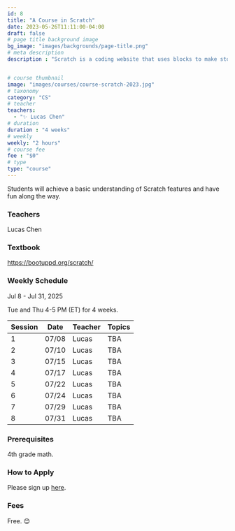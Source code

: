 ```yaml
---
id: 8
title: "A Course in Scratch"
date: 2023-05-26T11:11:00-04:00
draft: false
# page title background image
bg_image: "images/backgrounds/page-title.png"
# meta description
description : "Scratch is a coding website that uses blocks to make stories, games, and animations. This lightning course is meant for 5th-7th graders who want to learn coding. Students will achieve a basic understanding of Scratch features and have fun along the way."


# course thumbnail
image: "images/courses/course-scratch-2023.jpg"
# taxonomy
category: "CS"
# teacher
teachers:
  - "✨ Lucas Chen"
# duration
duration : "4 weeks"
# weekly
weekly: "2 hours"
# course fee
fee : "$0"
# type
type: "course"
---
```


Students will achieve a basic understanding of Scratch features and have fun along the way. 

### Teachers

Lucas Chen

### Textbook 
https://bootuppd.org/scratch/

### Weekly Schedule

Jul 8 - Jul 31, 2025

Tue and Thu 4-5 PM (ET) for 4 weeks.

|Session |Date    | Teacher   | Topics
|--------|--------|-----------|--------------
|1       |07/08   | Lucas     | TBA
|2       |07/10   | Lucas     | TBA
|3       |07/15   | Lucas     | TBA
|4       |07/17   | Lucas     | TBA
|5       |07/22   | Lucas     | TBA
|6       |07/24   | Lucas     | TBA
|7       |07/29   | Lucas     | TBA
|8       |07/31   | Lucas     | TBA

### Prerequisites

4th grade math.

### How to Apply

Please sign up [here](https://forms.gle/7zqSWiNLTpQmP1C26).

### Fees

Free. 😊

